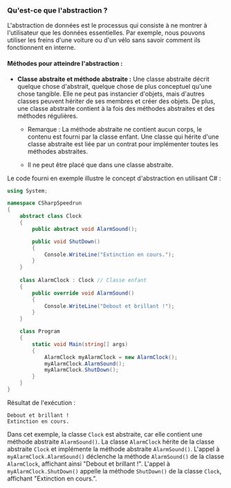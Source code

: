 ### Qu'est-ce que l'abstraction ?

L'abstraction de données est le processus qui consiste à ne montrer à l'utilisateur que les données essentielles. Par exemple, nous pouvons utiliser les freins d'une voiture ou d'un vélo sans savoir comment ils fonctionnent en interne.

#### Méthodes pour atteindre l'abstraction :

- **Classe abstraite et méthode abstraite :** Une classe abstraite décrit quelque chose d'abstrait, quelque chose de plus conceptuel qu'une chose tangible. Elle ne peut pas instancier d'objets, mais d'autres classes peuvent hériter de ses membres et créer des objets. De plus, une classe abstraite contient à la fois des méthodes abstraites et des méthodes régulières.
  
  - Remarque : La méthode abstraite ne contient aucun corps, le contenu est fourni par la classe enfant. Une classe qui hérite d'une classe abstraite est liée par un contrat pour implémenter toutes les méthodes abstraites.
  
  - Il ne peut être placé que dans une classe abstraite.

Le code fourni en exemple illustre le concept d'abstraction en utilisant C# :

```csharp
using System;

namespace CSharpSpeedrun
{
    abstract class Clock
    {
        public abstract void AlarmSound();

        public void ShutDown()
        {
            Console.WriteLine("Extinction en cours.");
        }
    }
    
    class AlarmClock : Clock // Classe enfant
    {
        public override void AlarmSound()
        {
            Console.WriteLine("Debout et brillant !");
        }
    }

    class Program
    {
        static void Main(string[] args)
        {
            AlarmClock myAlarmClock = new AlarmClock();
            myAlarmClock.AlarmSound();
            myAlarmClock.ShutDown();  
        }
    }
}
```

Résultat de l'exécution :
```
Debout et brillant !
Extinction en cours.
```

Dans cet exemple, la classe `Clock` est abstraite, car elle contient une méthode abstraite `AlarmSound()`. La classe `AlarmClock` hérite de la classe abstraite `Clock` et implémente la méthode abstraite `AlarmSound()`. L'appel à `myAlarmClock.AlarmSound()` déclenche la méthode `AlarmSound()` de la classe `AlarmClock`, affichant ainsi "Debout et brillant !". L'appel à `myAlarmClock.ShutDown()` appelle la méthode `ShutDown()` de la classe `Clock`, affichant "Extinction en cours.".